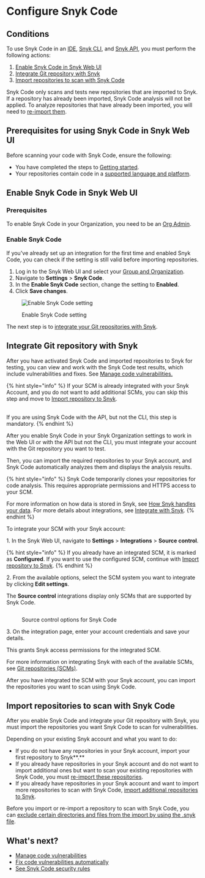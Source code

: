 # Configure Snyk Code

## Conditions

To use Snyk Code in an [IDE](../../scm-ide-and-ci-cd-integrations/snyk-ide-plugins-and-extensions/), [Snyk CLI](../../snyk-cli/scan-and-maintain-projects-using-the-cli/snyk-cli-for-snyk-code/), and [Snyk API](../../snyk-api/), you must perform the following actions:

1. [Enable Snyk Code in Snyk Web UI](configure-snyk-code.md#enable-snyk-code-in-snyk-web-ui)
2. [Integrate Git repository with Snyk](configure-snyk-code.md#integrate-git-repository-with-snyk)
3. [Import repositories to scan with Snyk Code](configure-snyk-code.md#import-repositories-to-scan-with-snyk-code)

Snyk Code only scans and tests new repositories that are imported to Snyk. If a repository has already been imported, Snyk Code analysis will not be applied. To analyze repositories that have already been imported, you will need to [re-import them](import-project-with-snyk-code.md#re-import-repository-to-snyk).

## Prerequisites for using Snyk Code in Snyk Web UI

Before scanning your code with Snyk Code, ensure the following:

* You have completed the steps to [Getting started](../../getting-started/).
* Your repositories contain code in a [supported language and platform](../../supported-languages-package-managers-and-frameworks/).

## Enable Snyk Code in Snyk Web UI

### Prerequisites

To enable Snyk Code in your Organization, you need to be an [Org Admin](../../snyk-admin/user-roles/pre-defined-roles.md).

### Enable Snyk Code&#x20;

If you've already set up an integration for the first time and enabled Snyk Code, you can check if the setting is still valid before importing repositories.

1. Log in to the Snyk Web UI and select your [Group and Organization](../../snyk-admin/groups-and-organizations/).
2. Navigate to **Settings** > **Snyk Code**.
3. In the **Enable Snyk Code** section, change the setting to **Enabled**.
4. Click **Save changes**.

<figure><img src="../../.gitbook/assets/Enable Snyk Code.png" alt="Enable Snyk Code setting"><figcaption><p>Enable Snyk Code setting</p></figcaption></figure>

The next step is to [integrate your Git repositories with Snyk](configure-snyk-code.md#integrate-git-repository-with-snyk).

## Integrate Git repository with Snyk

After you have activated Snyk Code and imported repositories to Snyk for testing, you can view and work with the Snyk Code test results, which include vulnerabilities and fixes. See [Manage code vulnerabilities.](manage-code-vulnerabilities/)

{% hint style="info" %}
If your SCM is already integrated with your Snyk Account, and you do not want to add additional SCMs, you can skip this step and move to [Import repository to Snyk](import-project-with-snyk-code.md).

\
If you are using Snyk Code with the API, but not the CLI, this step is mandatory.
{% endhint %}

After you enable Snyk Code in your Snyk Organization settings to work in the Web UI or with the API but not the CLI, you must integrate your account with the Git repository you want to test.

Then, you can import the required repositories to your Snyk account, and Snyk Code automatically analyzes them and displays the analysis results.

{% hint style="info" %}
Snyk Code temporarily clones your repositories for code analysis. This requires appropriate permissions and HTTPS access to your SCM.

For more information on how data is stored in Snyk, see [How Snyk handles your data](../../working-with-snyk/how-snyk-handles-your-data.md). For more details about integrations, see [Integrate with Snyk](../../integrate-with-snyk/).
{% endhint %}

To integrate your SCM with your Snyk account:

1\. In the Snyk Web UI, navigate to **Settings** > **Integrations** > **Source control**.

{% hint style="info" %}
If you already have an integrated SCM, it is marked as **Configured**. If you want to use the configured SCM, continue with [Import repository to Snyk](import-project-with-snyk-code.md).
{% endhint %}

2\. From the available options, select the SCM system you want to integrate by clicking **Edit settings**.

The **Source control** integrations display only SCMs that are supported by Snyk Code.

<figure><img src="../../.gitbook/assets/code_source_control_options.png" alt=""><figcaption><p>Source control options for Snyk Code</p></figcaption></figure>

3\. On the integration page, enter your account credentials and save your details.

This grants Snyk access permissions for the integrated SCM.

For more information on integrating Snyk with each of the available SCMs, see [Git repositories (SCMs)](../../scm-ide-and-ci-cd-integrations/snyk-scm-integrations/).

After you have integrated the SCM with your Snyk account, you can import the repositories you want to scan using Snyk Code.

## Import repositories to scan with Snyk Code

After you enable Snyk Code and integrate your Git repository with Snyk, you must import the repositories you want Snyk Code to scan for vulnerabilities.

Depending on your existing Snyk account and what you want to do:

* If you do not have any repositories in your Snyk account, import your first repository to Snyk**.**
* If you already have repositories in your Snyk account and do not want to import additional ones but want to scan your existing repositories with Snyk Code, you must [re-import these repositories](import-project-with-snyk-code.md#re-import-repository-to-snyk).
* If you already have repositories in your Snyk account and want to import more repositories to scan with Snyk Code, [import additional repositories to Snyk](import-project-with-snyk-code.md).

Before you import or re-import a repository to scan with Snyk Code, you can [exclude certain directories and files from the import by using the .snyk file](../import-project-repository/exclude-directories-and-files-from-project-import.md).

## What's next?

* [Manage code vulnerabilities](manage-code-vulnerabilities/)
* [Fix code vulnerabilities automatically](manage-code-vulnerabilities/fix-code-vulnerabilities-automatically.md)
* [See Snyk Code security rules](snyk-code-security-rules/)
